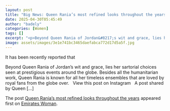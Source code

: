 ```yaml
---
layout: post
title: "Big News: Queen Rania’s most refined looks throughout the years"
date: 2025-04-30T05:45:49
author: "badely"
categories: [Women]
tags: []
excerpt: "<p>Beyond Queen Rania of Jordan&#8217;s wit and grace, lies her sartorial choices seen at prestigious events around the globe. Besides all the humanit"
image: assets/images/3e1e741bc3465daefabca772d17d5a5f.jpg
---
```


It has been recently reported that <p>Beyond Queen Rania of Jordan&#8217;s wit and grace, lies her sartorial choices seen at prestigious events around the globe. Besides all the humanitarian work, Queen Rania is known for all her timeless ensembles that are loved by royal fans from the globe over. &#160; View this post on Instagram &#160; A post shared by Queen [&#8230;]</p>
<p>The post <a href="https://emirateswoman.com/queen-ranias-most-refined-looks-throughout-the-years/" rel="nofollow">Queen Rania’s most refined looks throughout the years</a> appeared first on <a href="https://emirateswoman.com" rel="nofollow">Emirates Woman</a>.</p>

